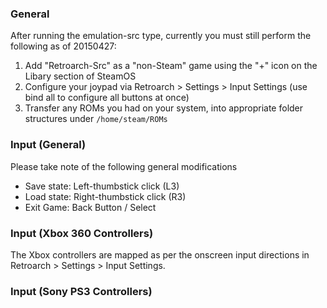 ### General
After running the emulation-src type, currently you must still perform the following as of 20150427:

1. Add "Retroarch-Src" as a "non-Steam" game using the "+" icon on the Libary section of SteamOS
2. Configure your joypad via Retroarch > Settings > Input Settings (use bind all to configure all buttons at once)
3. Transfer any ROMs you had on your system, into appropriate folder structures under `/home/steam/ROMs`

### Input (General)
Please take note of the following general modifications

* Save state: Left-thumbstick click (L3)
* Load state: Right-thumbstick click (R3)
* Exit Game: Back Button / Select

### Input (Xbox 360 Controllers)
The Xbox controllers are mapped as per the onscreen input directions in Retroarch > Settings > Input Settings.

### Input (Sony PS3 Controllers)
